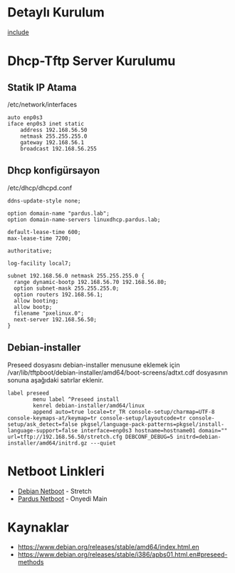 # Detaylı Kurulum
[include](Kurulum.odt)

# Dhcp-Tftp Server Kurulumu
## Statik IP Atama
/etc/network/interfaces
```
auto enp0s3
iface enp0s3 inet static
	address 192.168.56.50
	netmask 255.255.255.0
	gateway 192.168.56.1
	broadcast 192.168.56.255
```
## Dhcp konfigürsayon
/etc/dhcp/dhcpd.conf
```
ddns-update-style none;

option domain-name "pardus.lab";
option domain-name-servers linuxdhcp.pardus.lab;

default-lease-time 600;
max-lease-time 7200;

authoritative;

log-facility local7;

subnet 192.168.56.0 netmask 255.255.255.0 {
  range dynamic-bootp 192.168.56.70 192.168.56.80;
  option subnet-mask 255.255.255.0;
  option routers 192.168.56.1;
  allow booting;
  allow bootp;
  filename "pxelinux.0";
  next-server 192.168.56.50;
}
```
## Debian-installer
  Preseed dosyasını debian-installer menusune eklemek için /var/lib/tftpboot/debian-installer/amd64/boot-screens/adtxt.cdf dosyasının sonuna aşağıdaki satırlar eklenir.
```
label preseed
        menu label ^Preseed install
        kenrel debian-installer/amd64/linux
        append auto=true locale=tr_TR console-setup/charmap=UTF-8 console-keymaps-at/keymap=tr console-setup/layoutcode=tr console-setup/ask_detect=false pkgsel/language-pack-patterns=pkgsel/install-language-support=false interface=enp0s3 hostname=hostname01 domain="" url=tftp://192.168.56.50/stretch.cfg DEBCONF_DEBUG=5 initrd=debian-installer/amd64/initrd.gz ---quiet
```
# Netboot Linkleri
* [Debian Netboot](http://ftp.nl.debian.org/debian/dists/stretch/main/installer-amd64/current/images/netboot/netboot.tar.gz) - Stretch
* [Pardus Netboot](http://depo.pardus.org.tr/pardus/dists/onyedi/main/installer-amd64/current/images/netboot/netboot.tar.gz) - Onyedi Main
# Kaynaklar
* https://www.debian.org/releases/stable/amd64/index.html.en
* https://www.debian.org/releases/stable/i386/apbs01.html.en#preseed-methods
